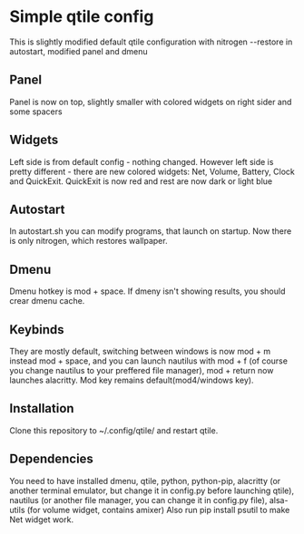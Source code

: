 # Simple qtile config #
This is slightly modified default qtile configuration with
nitrogen --restore in autostart, modified panel and dmenu

## Panel ##
Panel is now on top, slightly smaller with colored widgets on
right sider and some spacers

## Widgets ##
Left side is from default config - nothing changed. However left
side is pretty different - there are new colored widgets: Net, Volume, 
Battery, Clock and QuickExit. QuickExit is now red and rest are now dark
or light blue

## Autostart ##
In autostart.sh you can modify programs, that launch on startup.
Now there is only nitrogen, which restores wallpaper.

## Dmenu ##
Dmenu hotkey is mod + space. If dmeny isn't showing results, you
should crear dmenu cache.

## Keybinds ##
They are mostly default, switching between windows is now mod + m 
instead mod + space, and you can launch nautilus with mod + f (of course 
you change nautilus to your preffered file manager), mod + return now
launches alacritty. Mod key remains default(mod4/windows key).

## Installation ##
Clone this repository to ~/.config/qtile/ and restart qtile. 

## Dependencies ##
You need to have installed dmenu, qtile, python, python-pip, 
alacritty (or another terminal emulator, but change it in config.py before 
launching qtile), nautilus (or another file manager, you can change it in 
config.py file), alsa-utils (for volume widget, contains amixer)
Also run pip install psutil to make Net widget work.
